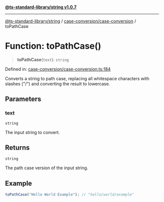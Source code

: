 [**@ts-standard-library/string v1.0.7**](../../../README.md)

***

[@ts-standard-library/string](../../../modules.md) / [case-conversion/case-conversion](../README.md) / toPathCase

# Function: toPathCase()

> **toPathCase**(`text`): `string`

Defined in: [case-conversion/case-conversion.ts:184](https://github.com/gabaudette/ts-stdlib/blob/be448e6a9d9c20c6c2f27f6550ce4e65fc8c9b89/packages/string/src/case-conversion/case-conversion.ts#L184)

Converts a string to path case, replacing all whitespace characters with slashes ("/")
and converting the result to lowercase.

## Parameters

### text

`string`

The input string to convert.

## Returns

`string`

The path case version of the input string.

## Example

```typescript
toPathCase("Hello World Example"); // "hello/world/example"
```
